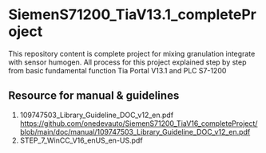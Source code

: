 # SiemenS71200_TiaV13.1_completeProject
This repository content is complete project for mixing granulation integrate with sensor humogen. All process for this project explained step by step from basic fundamental function Tia Portal V13.1 and PLC S7-1200

## Resource for manual & guidelines
1. 109747503_Library_Guideline_DOC_v12_en.pdf <https://github.com/onedevauto/SiemenS71200_TiaV16_completeProject/blob/main/doc/manual/109747503_Library_Guideline_DOC_v12_en.pdf>
2. STEP_7_WinCC_V16_enUS_en-US.pdf
